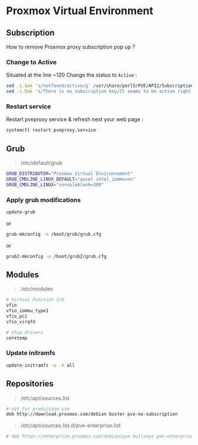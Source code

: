# Proxmox Virtual Environment

## Subscription

How to remove Proxmox proxy subscription pop up ?

### Change to Active

Situated at the line ~120
Change the status to ``Active`` :

```bash
sed -i.bak 's/notfound/active/g' /usr/share/perl5/PVE/API2/Subscription.pm
sed -i.bak 's/There is no subscription key/It seams to be active right ?/' /usr/share/perl5/PVE/API2/Subscription.pm
```

### Restart service

Restart pveproxy service & refresh next your web page :

```bash
systemctl restart pveproxy.service
```

## Grub

> /etc/default/grub

```bash
GRUB_DISTRIBUTOR="Proxmox Virtual Environnement"
GRUB_CMDLINE_LINUX_DEFAULT="quiet intel_iommu=on"
GRUB_CMDLINE_LINUX="consoleblank=300"
```

### Apply grub modifications

```bash
update-grub
```

or

```bash
grub-mkconfig -o /boot/grub/grub.cfg
```

or

```bash
grub2-mkconfig -o /boot/grub2/grub.cfg
```

## Modules

> /etc/modules

```bash
# Virtual Function I/O
vfio
vfio_iommu_type1
vfio_pci
vfio_virqfd

# Chip drivers
coretemp
```

### Update initramfs

```bash
update-initramfs -u -k all
```

## Repositories

> /etc/apt/sources.list

```bash
# not for production use
deb http://download.proxmox.com/debian buster pve-no-subscription
```

> /etc/apt/sources.list.d/pve-enterprise.list

```bash
# deb https://enterprise.proxmox.com/debian/pve bullseye pve-enterprise
```
